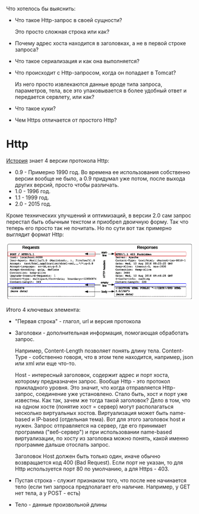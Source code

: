 Что хотелось бы выяснить:

* Что такое Http-запрос в своей сущности?

  Это просто сложная строка или как?

* Почему адрес хоста находится в заголовках, а не в первой строке запроса?

* Что такое сериализация и как она выполняется?

* Что происходит с Http-запросом, когда он попадает в Tomcat?

  Из него просто извлекаются данные вроде типа запроса, параметров, тела, все это упаковывается в более удобный ответ и передается сервлету, или как?

* Что такое куки?

* Чем Https отличается от простого Http?

# Http

[История](https://developer.mozilla.org/ru/docs/Web/HTTP/Basics_of_HTTP/Evolution_of_HTTP) знает 4 версии протокола Http:

* 0.9 - Примерно 1990 год. Во времена ее использования собственно версии вообще не было, а 0.9 придумал уже потом, после выхода других версий, просто чтобы различать.
* 1.0 - 1996 год.
* 1.1 - 1999 год.
* 2.0 - 2015 год.

Кроме технических улучшений и оптимизаций, в версии 2.0 сам запрос перестал быть обычным текстом и приобрел двоичную форму. Так что теперь его просто так не почитать. Но по сути вот так примерно выглядит формат Http:

<img src="img/image-20220601154902531.png" alt="image-20220601154902531" style="zoom:80%;" />

Итого 4 ключевых элемента:

* "Первая строка" - глагол, url и версия протокола

* Заголовки - дополнительная информация, помогающая обработать запрос.

  Например, Content-Length позволяет понять длину тела. Content-Type - собственно говоря, что в этом теле находится, например, json или xml или еще что-то.

  Host - интересный заголовок, содержит адрес и порт хоста, которому предназначен запрос. Вообще Http - это протокол прикладного уровня. Это значит, что когда отправляется Http-запрос, соединение уже установлено. Стало быть, хост и порт уже известны. Как так, зачем же тогда такой заголовок? Дело в том, что на одном хосте (понятие хост = сервер) могут располагаться несколько виртуальных хостов. Виртуализация может быть name-based и IP-based (отдельная тема). Вот для этого заголовок host и нужен. Запрос отправляется на сервер, где его принимает программа ("веб-сервер") и при использовании name-based виртуализации, по хосту из заголовка можно понять, какой именно программе дальше отослать запрос.

  Заголовок Host должен быть только один, иначе обычно возвращается код 400 (Bad Request). Если порт не указан, то для Http используется порт 80 по умолчанию, а для Https - 403.

* Пустая строка - служит признаком того, что после нее начинается тело (если тип запроса предполагает его наличие. Например, у GET нет тела, а у POST - есть)

* Тело - данные произвольной длины

